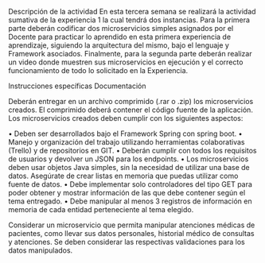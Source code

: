 Descripción de la actividad En esta tercera semana se realizará la actividad sumativa de la experiencia 1 la cual tendrá dos instancias. Para la primera parte deberán codificar dos microservicios simples asignados por el Docente para practicar lo aprendido en esta primera experiencia de aprendizaje, siguiendo la arquitectura del mismo, bajo el lenguaje y Framework asociados. Finalmente, para la segunda parte deberán realizar un video donde muestren sus microservicios en ejecución y el correcto funcionamiento de todo lo solicitado en la Experiencia.

Instrucciones específicas Documentación

Deberán entregar en un archivo comprimido (.rar o .zip) los microservicios creados. El comprimido deberá contener el código fuente de la aplicación.
Los microservicios creados deben cumplir con los siguientes aspectos: 

• Deben ser desarrollados bajo el Framework Spring con spring boot. 
• Manejo y organización del trabajo utilizando herramientas colaborativas (Trello) y de repositorios en GIT. 
• Deberán cumplir con todos los requisitos de usuarios y devolver un JSON para los endpoints. 
• Los microservicios deben usar objetos Java simples, sin la necesidad de utilizar una base de datos. Asegúrate de crear listas en memoria que puedas utilizar como fuente de datos. 
• Debe implementar solo controladores del tipo GET para poder obtener y mostrar información de las que debe contener según el tema entregado. 
• Debe manipular al menos 3 registros de información en memoria de cada entidad perteneciente al tema elegido.

Considerar un microservicio que permita manipular atenciones médicas de pacientes, como llevar sus datos personales, historial médico de consultas y atenciones. Se deben considerar las respectivas validaciones para los datos manipulados.
